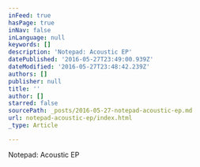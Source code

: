 ```yaml
---
inFeed: true
hasPage: true
inNav: false
inLanguage: null
keywords: []
description: 'Notepad: Acoustic EP'
datePublished: '2016-05-27T23:49:00.939Z'
dateModified: '2016-05-27T23:48:42.239Z'
authors: []
publisher: null
title: ''
author: []
starred: false
sourcePath: _posts/2016-05-27-notepad-acoustic-ep.md
url: notepad-acoustic-ep/index.html
_type: Article

---
```

Notepad: Acoustic EP
